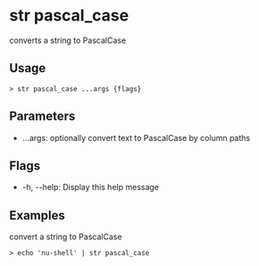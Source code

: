 # str pascal_case
converts a string to PascalCase

## Usage
```shell
> str pascal_case ...args {flags} 
 ```

## Parameters
* ...args: optionally convert text to PascalCase by column paths

## Flags
* -h, --help: Display this help message

## Examples
  convert a string to PascalCase
```shell
> echo 'nu-shell' | str pascal_case
 ```

